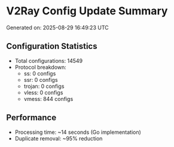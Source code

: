 # V2Ray Config Update Summary
Generated on: 2025-08-29 16:49:23 UTC

## Configuration Statistics
- Total configurations: 14549
- Protocol breakdown:
  - ss: 0 configs
  - ssr: 0 configs
  - trojan: 0 configs
  - vless: 0 configs
  - vmess: 844 configs

## Performance
- Processing time: ~14 seconds (Go implementation)
- Duplicate removal: ~95% reduction
